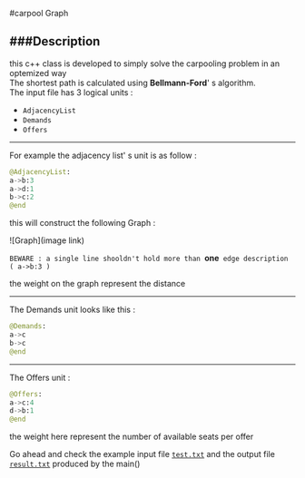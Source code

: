 #carpool Graph

###Description 
---
this c++ class is developed to simply solve the carpooling problem in an optemized way  
The shortest path is calculated using **Bellmann-Ford**' s algorithm.  
The input file has 3 logical units : 
  * `AdjacencyList` 
  * `Demands`
  * `Offers`
  
---
For example the adjacency list' s unit is as follow :
```python
@AdjacencyList:
a->b:3
a->d:1
b->c:2
@end
```

this will construct the following Graph :

![Graph](image link)  

`BEWARE : a single line shooldn't hold more than `**one**` edge description ( a->b:3 )` 

the weight on the graph represent the distance

---
The Demands unit looks like this :  
```python
@Demands:
a->c
b->c
@end
```

---

The Offers unit :  
```python
@Offers:
a->c:4
d->b:1
@end
```

the weight here represent the number of available seats per offer

Go ahead and check the example input file [`test.txt`]() and the output file [`result.txt`]() produced by the main()   
